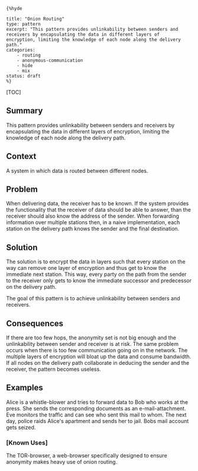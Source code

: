     {%hyde

    title: "Onion Routing"
    type: pattern
    excerpt: "This pattern provides unlinkability between senders and
    receivers by encapsulating the data in different layers of
    encryption, limiting the knowledge of each node along the delivery
    path."
    categories: 
        - routing
        - anonymous-communication
        - hide
        - mix
    status: draft
    %}

[TOC]

<!--### [Also Known As]-->
<!-- All other names the pattern is known by.-->



## Summary
<!-- One short paragraph summarising the pattern.-->

This pattern provides unlinkability between senders and receivers by
encapsulating the data in different layers of encryption, limiting the
knowledge of each node along the delivery path.

## Context
<!-- The situations in which the pattern may apply.-->

A system in which data is routed between different nodes.

## Problem
<!-- The problem a pattern addresses, including a list of forces describing why a problem might be difficult to solve.-->

When delivering data, the receiver has to be known. If the system
provides the functionality that the receiver of data should be able to
answer, than the receiver should also know the address of the sender.
When forwarding information over multiple stations then, in a naive
implementation, each station on the delivery path knows the sender and
the final destination.

## Solution
<!-- A concise description of how the pattern addresses the problem.-->

The solution is to encrypt the data in layers such that every station
on the way can remove one layer of encryption and thus get to know the
immediate next station. This way, every party on the path from the
sender to the receiver only gets to know the immediate successor and
predecessor on the delivery path.

<!--goals-->
The goal of this pattern is to achieve unlinkability between senders
and receivers.

<!--### [Structure]-->
<!--A detailed specification of the structural aspects of the pattern. A class diagram if applicable.-->



<!--### [Implementation]-->
<!--Guidelines for implementing the pattern; code fragments; suggested PETS; policy fragments.-->



## Consequences
<!--The advantages (benefits) and disadvantages (liabilities) of applying the pattern.-->



<!--constraints and consequences-->
If there are too few hops, the anonymity set is not big enough and the
unlinkability between sender and receiver is at risk. The same problem
occurs when there is too few communication going on in the network.
The multiple layers of encryption will bloat up the data and consume
bandwidth. If all nodes on the delivery path collaborate in deducing
the sender and the receiver, the pattern becomes useless.

<!--### [Constraints]-->
<!-- limitations as a consequence of applying the pattern.-->



## Examples
<!--Motivational example to see how the pattern is applied.-->

Alice is a whistle-blower and tries to forward data to Bob who works at
the press. She sends the corresponding documents as an
e-mail-attachment. Eve monitors the traffic and can see who sent this
mail to whom. The next day, police raids Alice's apartment and sends
her to jail. Bobs mail account gets seized.

### [Known Uses]
<!-- Pointers to various applications of the pattern.-->

The TOR-browser, a web-browser specifically designed to ensure
anonymity makes heavy use of onion routing.

<!--## See Also-->
<!-- Any pointers to relevant information, not contained in the subfields below.-->



<!--### [Related Patterns]-->
<!-- Supporting and conflicting patterns-->



<!--### [Sources]-->
<!-- References to the original source of the pattern.-->



<!--## General Comments-->
<!-- Separate discussion on the pattern.-->



<!--## Tags-->
<!-- User definable descriptors for additional correlation.-->


